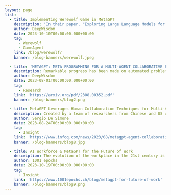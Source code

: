 ```yaml
---
layout: page
list:
  - title: Implementing Werewolf Game in MetaGPT
    description: 'In their paper, "Exploring Large Language Models for Communication Games: An Empirical Study on Werewolf," Xu et al. explore the potential of large language models (LLM) in the popular game Werewolf, using MetaGPT as a multi-agent framework. Their challenge: Can MetaGPT recreate vibrant gameplay? Today, they share their exciting affirmative answer!'
    author: DeepWisdom
    date: 2023-10-10T00:00:00.000+00:00
    tag:
      - Werewolf
      - GameAgent
    link: /blog/werewolf/
    banner: /blog-banners/werewolf.jpeg

  - title: 'METAGPT: META PROGRAMMING FOR A MULTI-AGENT COLLABORATIVE FRAMEWORK'
    description: Remarkable progress has been made on automated problem solving through societies of agents based on large language models (LLMs). Existing LLM-based multi-agent systems can already solve simple dialogue tasks.
    author: DeepWisdom
    date: 2023-08-01T00:00:00.000+00:00
    tag:
      - Research
    link: 'https://arxiv.org/pdf/2308.00352.pdf'
    banner: /blog-banners/blog2.png

  - title: MetaGPT Leverages Human Collaboration Techniques for Multi-Agent-Based Software Engineering
    description: Created by a team of researchers from Chinese and US universities, MetaGPT is a new LLM-based meta programming framework aiming to enable collaboration in multi-agent systems by leveraging human procedural knowledge to enhance robustness, reduce errors, and engineer software solutions for complex tasks.
    author: Sergio De Simone
    date: 2023-08-24T00:00:00.000+00:00
    tag:
      - Insight
    link: 'https://www.infoq.com/news/2023/08/metagpt-agent-collaboration/'
    banner: /blog-banners/blog8.jpg

  - title: AI Workforce & MetaGPT for the Future of Work
    description: The evolution of the workplace in the 21st century is punctuated by the relentless march of technological advancements, particularly the deepening footprint of artificial intelligence (AI). Within this vast domain, multi-agent systems and Large Language Models (LLMs) are redefining the paradigms of task execution, collaboration, and decision-making.
    author: 1001 epochs
    date: 2023-10-19T00:00:00.000+00:00
    tag:
      - Insight
    link: 'https://www.1001epochs.ch/blog/metagpt-for-future-of-work'
    banner: /blog-banners/blog9.png
---
```


<script setup>
  import BlogList from '@/components/BlogList.vue';

</script>

<BlogList :list="$frontmatter.list"/>
